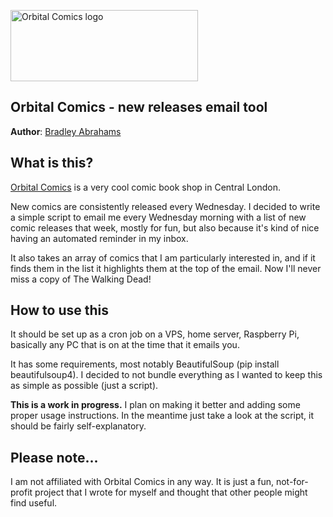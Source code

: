 <a href="http://www.orbitalcomics.com/"><img src="http://i.imgur.com/dPDgZqG.png" width="300" height="114" alt="Orbital Comics logo"></a>

## Orbital Comics - new releases email tool

**Author**: [Bradley Abrahams](https://github.com/mrkipling)

## What is this?

[Orbital Comics](http://www.orbitalcomics.com/) is a very cool comic book shop in Central London.

New comics are consistently released every Wednesday. I decided to write a simple script to email me every Wednesday morning with a list of new comic releases that week, mostly for fun, but also because it's kind of nice having an automated reminder in my inbox.

It also takes an array of comics that I am particularly interested in, and if it finds them in the list it highlights them at the top of the email. Now I'll never miss a copy of The Walking Dead!

## How to use this

It should be set up as a cron job on a VPS, home server, Raspberry Pi, basically any PC that is on at the time that it emails you.

It has some requirements, most notably BeautifulSoup (pip install beautifulsoup4). I decided to not bundle everything as I wanted to keep this as simple as possible (just a script).

**This is a work in progress.** I plan on making it better and adding some proper usage instructions. In the meantime just take a look at the script, it should be fairly self-explanatory.

## Please note...

I am not affiliated with Orbital Comics in any way. It is just a fun, not-for-profit project that I wrote for myself and thought that other people might find useful.
